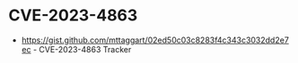 # CVE-2023-4863
- https://gist.github.com/mttaggart/02ed50c03c8283f4c343c3032dd2e7ec - CVE-2023-4863 Tracker
